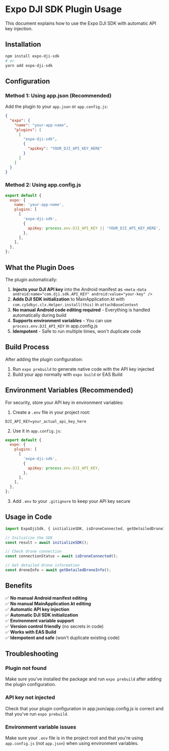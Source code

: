 # Expo DJI SDK Plugin Usage

This document explains how to use the Expo DJI SDK with automatic API key injection.

## Installation

```bash
npm install expo-dji-sdk
# or
yarn add expo-dji-sdk
```

## Configuration

### Method 1: Using app.json (Recommended)

Add the plugin to your `app.json` or `app.config.js`:

```json
{
  "expo": {
    "name": "your-app-name",
    "plugins": [
      [
        "expo-dji-sdk",
        {
          "apiKey": "YOUR_DJI_API_KEY_HERE"
        }
      ]
    ]
  }
}
```

### Method 2: Using app.config.js

```javascript
export default {
  expo: {
    name: 'your-app-name',
    plugins: [
      [
        'expo-dji-sdk',
        {
          apiKey: process.env.DJI_API_KEY || 'YOUR_DJI_API_KEY_HERE',
        },
      ],
    ],
  },
};
```

## What the Plugin Does

The plugin automatically:

1. **Injects your DJI API key** into the Android manifest as `<meta-data android:name="com.dji.sdk.API_KEY" android:value="your-key" />`
2. **Adds DJI SDK initialization** to MainApplication.kt with `com.cySdkyc.clx.Helper.install(this)` in `attachBaseContext`
3. **No manual Android code editing required** - Everything is handled automatically during build
4. **Supports environment variables** - You can use `process.env.DJI_API_KEY` in app.config.js
5. **Idempotent** - Safe to run multiple times, won't duplicate code

## Build Process

After adding the plugin configuration:

1. Run `expo prebuild` to generate native code with the API key injected
2. Build your app normally with `expo build` or EAS Build

## Environment Variables (Recommended)

For security, store your API key in environment variables:

1. Create a `.env` file in your project root:
```
DJI_API_KEY=your_actual_api_key_here
```

2. Use it in `app.config.js`:
```javascript
export default {
  expo: {
    plugins: [
      [
        'expo-dji-sdk',
        {
          apiKey: process.env.DJI_API_KEY,
        },
      ],
    ],
  },
};
```

3. Add `.env` to your `.gitignore` to keep your API key secure

## Usage in Code

```typescript
import ExpoDjiSdk, { initializeSDK, isDroneConnected, getDetailedDroneInfo } from 'expo-dji-sdk';

// Initialize the SDK
const result = await initializeSDK();

// Check drone connection
const connectionStatus = await isDroneConnected();

// Get detailed drone information
const droneInfo = await getDetailedDroneInfo();
```

## Benefits

✅ **No manual Android manifest editing**  
✅ **No manual MainApplication.kt editing**  
✅ **Automatic API key injection**  
✅ **Automatic DJI SDK initialization**  
✅ **Environment variable support**  
✅ **Version control friendly** (no secrets in code)  
✅ **Works with EAS Build**  
✅ **Idempotent and safe** (won't duplicate existing code)  

## Troubleshooting

### Plugin not found
Make sure you've installed the package and run `expo prebuild` after adding the plugin configuration.

### API key not injected
Check that your plugin configuration in app.json/app.config.js is correct and that you've run `expo prebuild`.

### Environment variable issues
Make sure your `.env` file is in the project root and that you're using `app.config.js` (not `app.json`) when using environment variables.